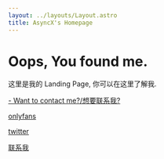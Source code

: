 ```yaml
---
layout: ../layouts/Layout.astro
title: AsyncX's Homepage
---
```



# Oops, You found me.

这里是我的 Landing Page, 你可以在这里了解我.


[- Want to contact me?/想要联系我?](/contact)

[onlyfans](/onlyfans)

[twitter](https://twitter.com/Casey)

[联系我](/contact)

